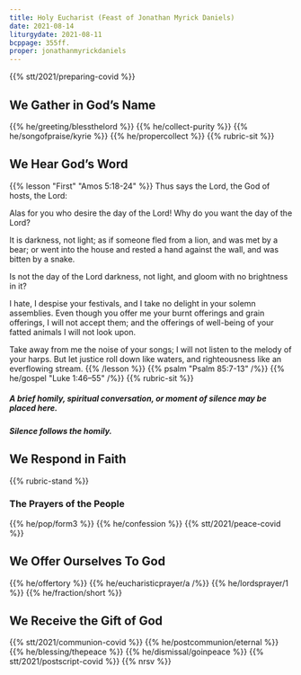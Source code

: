 ```yaml
---
title: Holy Eucharist (Feast of Jonathan Myrick Daniels)
date: 2021-08-14
liturgydate: 2021-08-11
bcppage: 355ff.
proper: jonathanmyrickdaniels
---
```

{{% stt/2021/preparing-covid %}}

## We Gather in God’s Name
{{% he/greeting/blessthelord %}}
{{% he/collect-purity %}}
{{% he/songofpraise/kyrie %}}
{{% he/propercollect %}}
{{% rubric-sit %}}

## We Hear God’s Word
{{% lesson "First" "Amos 5:18-24" %}}
Thus says the Lord, the God of hosts, the Lord:

Alas for you who desire the day of the Lord!
Why do you want the day of the Lord?

It is darkness, not light;
as if someone fled from a lion,
and was met by a bear;
or went into the house and rested a hand against the wall,
and was bitten by a snake.

Is not the day of the Lord darkness, not light,
and gloom with no brightness in it?

I hate, I despise your festivals,
and I take no delight in your solemn assemblies.
Even though you offer me your burnt offerings and grain offerings,
I will not accept them;
and the offerings of well-being of your fatted animals
I will not look upon.

Take away from me the noise of your songs;
I will not listen to the melody of your harps.
But let justice roll down like waters,
and righteousness like an everflowing stream.
{{% /lesson %}}
{{% psalm "Psalm 85:7-13" /%}}
{{% he/gospel "Luke 1:46–55" /%}}
{{% rubric-sit %}}
##### A brief homily, spiritual conversation, or moment of silence may be placed here.
##### Silence follows the homily.

## We Respond in Faith

{{% rubric-stand %}}

### The Prayers of the People
{{% he/pop/form3 %}}
{{% he/confession %}}
{{% stt/2021/peace-covid %}}

## We Offer Ourselves To God
{{% he/offertory %}}
{{% he/eucharisticprayer/a /%}}
{{% he/lordsprayer/1 %}}
{{% he/fraction/short %}}

## We Receive the Gift of God
{{% stt/2021/communion-covid %}}
{{% he/postcommunion/eternal %}}
{{% he/blessing/thepeace %}}
{{% he/dismissal/goinpeace %}}
{{% stt/2021/postscript-covid %}}
{{% nrsv %}}
